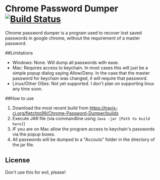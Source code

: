 # Chrome Password Dumper [![Build Status](https://travis-ci.org/fletchto99/Chrome-Password-Dumper.svg?branch=master)](https://travis-ci.org/fletchto99/Chrome-Password-Dumper)

Chrome password dumper is a program used to recover lost saved passwords in google chrome, without the requirement of a master password.

##Limitations

* Windows: None. Will dump all passwords with ease.
* Mac: Requires access to keychain. In most cases this will just be a simple popup dialog saying Allow/Deny. In the case that the master password for keychain was changed, it will require that password. 
* Linux/Other OSes: Not yet supported. I don't plan on supporting linux any time soon.

##How to use

1. Download the most recent build from https://travis-ci.org/fletchto99/Chrome-Password-Dumper/builds
2. Execute JAR file (via commandline using `Java -jar [Path to build here]`)
3. IF you are on Mac allow the program access to keychain's passwords via the popup boxes.
4. All passwords will be dumped to a "Accouts" folder in the directory of the jar file.

## License
Don't use this for evil, please!
